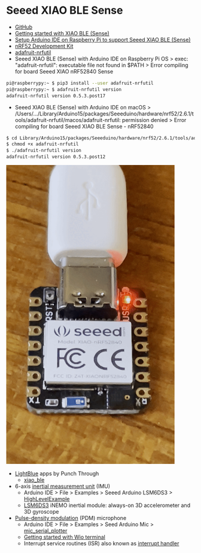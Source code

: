 # Seeed XIAO BLE Sense
* [GitHub](https://github.com/Seeed-Studio)
* [Getting started with XIAO BLE (Sense)](https://wiki.seeedstudio.com/XIAO_BLE/)
* [Setup Arduino IDE on Raspberry Pi to support Seeed XIAO BLE (Sense)](https://www.youtube.com/watch?v=9OsbFAFQtnk)
* [nRF52 Development Kit](https://www.nordicsemi.com/Products/Development-hardware/nrf52-dk)
* [adafruit-nrfutil](https://github.com/adafruit/Adafruit_nRF52_nrfutil)
* Seeed XIAO BLE (Sense) with Arduino IDE on Raspberry Pi OS > exec: "adafruit-nrfutil": executable file not found in $PATH > Error compiling for board Seeed XIAO nRF52840 Sense
```sh
pi@raspberrypy:~ $ pip3 install --user adafruit-nrfutil
pi@raspberrypy:~ $ adafruit-nrfutil version
adafruit-nrfutil version 0.5.3.post17
```
* Seeed XIAO BLE (Sense) with Arduino IDE on macOS > /Users/.../Library/Arduino15/packages/Seeeduino/hardware/nrf52/2.6.1/tools/adafruit-nrfutil/macos/adafruit-nrfutil: permission denied > Error compiling for board Seeed XIAO BLE Sense - nRF52840
```sh
$ cd Library/Arduino15/packages/Seeeduino/hardware/nrf52/2.6.1/tools/adafruit-nrfutil/macos/
$ chmod +x adafruit-nrfutil
$ ./adafruit-nrfutil version
adafruit-nrfutil version 0.5.3.post12
```
![blink.gif](/lesson6/blink.gif)
* [LightBlue](https://punchthrough.com/lightblue/) apps by Punch Through
  * [xiao_ble](/lesson6/xiao/xiao_ble.ino)
* 6-axis [inertial measurement unit](https://en.wikipedia.org/wiki/Inertial_measurement_unit) (IMU)
  * Arduino IDE > File > Examples > Seeed Arduino LSM6DS3 > [HighLevelExample](/lesson6/xiao/HighLevelExample.ino)
  * [LSM6DS3](https://content.arduino.cc/assets/st_imu_lsm6ds3_datasheet.pdf) iNEMO inertial module: always-on 3D accelerometer and 3D gyroscope
* [Pulse-density modulation](https://en.wikipedia.org/wiki/Pulse-density_modulation) (PDM) microphone
  * Arduino IDE > File > Examples > Seed Arduino Mic > [mic_serial_plotter](/lesson6/xiao/mic_serial_plotter.ino)
  * [Getting started with Wio terminal](https://wiki.seeedstudio.com/Wio-Terminal-Getting-Started/)
  * Interrupt service routines (ISR) also known as [interrupt handler](https://en.wikipedia.org/wiki/Interrupt_handler)
